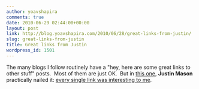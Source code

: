 ```yaml
---
author: yoavshapira
comments: true
date: 2010-06-29 02:44:00+00:00
layout: post
link: http://blog.yoavshapira.com/2010/06/28/great-links-from-justin/
slug: great-links-from-justin
title: Great links from Justin
wordpress_id: 1501
---
```


The many blogs I follow routinely have a "hey, here are some great links to other stuff" posts.  Most of them are just OK.  But in [this one](http://taint.org/2010/06/23/220503a.html), **Justin Mason** practically nailed it: [every single link was interesting to me](http://taint.org/2010/06/23/220503a.html).
